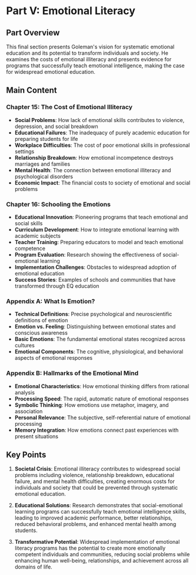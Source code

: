 # Part V: Emotional Literacy

## Part Overview
This final section presents Goleman's vision for systematic emotional education and its potential to transform individuals and society. He examines the costs of emotional illiteracy and presents evidence for programs that successfully teach emotional intelligence, making the case for widespread emotional education.

## Main Content

### Chapter 15: The Cost of Emotional Illiteracy
- **Social Problems**: How lack of emotional skills contributes to violence, depression, and social breakdown
- **Educational Failures**: The inadequacy of purely academic education for preparing students for life
- **Workplace Difficulties**: The cost of poor emotional skills in professional settings
- **Relationship Breakdown**: How emotional incompetence destroys marriages and families
- **Mental Health**: The connection between emotional illiteracy and psychological disorders
- **Economic Impact**: The financial costs to society of emotional and social problems

### Chapter 16: Schooling the Emotions
- **Educational Innovation**: Pioneering programs that teach emotional and social skills
- **Curriculum Development**: How to integrate emotional learning with academic subjects
- **Teacher Training**: Preparing educators to model and teach emotional competence
- **Program Evaluation**: Research showing the effectiveness of social-emotional learning
- **Implementation Challenges**: Obstacles to widespread adoption of emotional education
- **Success Stories**: Examples of schools and communities that have transformed through EQ education

### Appendix A: What Is Emotion?
- **Technical Definitions**: Precise psychological and neuroscientific definitions of emotion
- **Emotion vs. Feeling**: Distinguishing between emotional states and conscious awareness
- **Basic Emotions**: The fundamental emotional states recognized across cultures
- **Emotional Components**: The cognitive, physiological, and behavioral aspects of emotional responses

### Appendix B: Hallmarks of the Emotional Mind
- **Emotional Characteristics**: How emotional thinking differs from rational analysis
- **Processing Speed**: The rapid, automatic nature of emotional responses
- **Symbolic Thinking**: How emotions use metaphor, imagery, and association
- **Personal Relevance**: The subjective, self-referential nature of emotional processing
- **Memory Integration**: How emotions connect past experiences with present situations

## Key Points

1. **Societal Crisis**: Emotional illiteracy contributes to widespread social problems including violence, relationship breakdown, educational failure, and mental health difficulties, creating enormous costs for individuals and society that could be prevented through systematic emotional education.

2. **Educational Solutions**: Research demonstrates that social-emotional learning programs can successfully teach emotional intelligence skills, leading to improved academic performance, better relationships, reduced behavioral problems, and enhanced mental health among students.

3. **Transformative Potential**: Widespread implementation of emotional literacy programs has the potential to create more emotionally competent individuals and communities, reducing social problems while enhancing human well-being, relationships, and achievement across all domains of life.